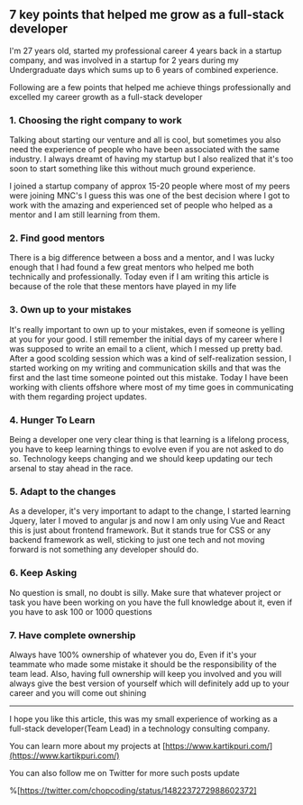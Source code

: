 ## 7 key points that helped me grow as a full-stack developer

I'm 27 years old, started my professional career 4 years back in a startup company, and was involved in a startup for 2 years during my Undergraduate days which sums up to 6 years of combined experience. 

Following are a few points that helped me achieve things professionally and excelled my career growth as a full-stack developer

### 1. Choosing the right company to work

 Talking about starting our venture and all is cool, but sometimes you also need the experience of people who have been associated with the same industry. I always dreamt of having my startup but I also realized that it's too soon to start something like this without much ground experience. 

I joined a startup company of approx 15-20 people where most of my peers were joining MNC's I guess this was one of the best decision where I got to work with the amazing and experienced set of people who helped as a mentor and I am still learning from them.

### 2. Find good mentors

There is a big difference between a boss and a mentor, and I was lucky enough that I had found a few great mentors who helped me both technically and professionally. Today even if I am writing this article is because of the role that these mentors have played in my life

### 3. Own up to your mistakes

It's really important to own up to your mistakes, even if someone is yelling at you for your good. I still remember the initial days of my career where I was supposed to write an email to a client, which I messed up pretty bad. After a good scolding session which was a kind of self-realization session, I started working on my writing and communication skills and that was the first and the last time someone pointed out this mistake. Today I have been working with clients offshore where most of my time goes in communicating with them regarding project updates.

### 4. Hunger To Learn

Being a developer one very clear thing is that learning is a lifelong process, you have to keep learning things to evolve even if you are not asked to do so. Technology keeps changing and we should keep updating our tech arsenal to stay ahead in the race.


### 5. Adapt to the changes 

As a developer, it's very important to adapt to the change, I started learning Jquery, later I moved to angular js and now I am only using Vue and React this is just about frontend framework. But it stands true for CSS or any backend framework as well, sticking to just one tech and not moving forward is not something any developer should do.

### 6. Keep Asking

No question is small, no doubt is silly. Make sure that whatever project or task  you have been working on you have the full knowledge about it, even if you have to ask 100 or 1000 questions

### 7. Have complete ownership 

Always have 100% ownership of whatever you do, Even if it's your teammate who made some mistake it should be the responsibility of the team lead. Also, having full ownership will keep you involved and you will always give the best version of yourself which will definitely add up to your career and you will come out shining


-------------------------------------------------------------------------------------

I hope you like this article, this was my small experience of working as a full-stack developer(Team Lead) in a technology consulting company.

You can learn more about my projects at  [https://www.kartikpuri.com/](https://www.kartikpuri.com/) 

You can also follow me on Twitter for more such posts update 

%[https://twitter.com/chopcoding/status/1482237272988602372]


 